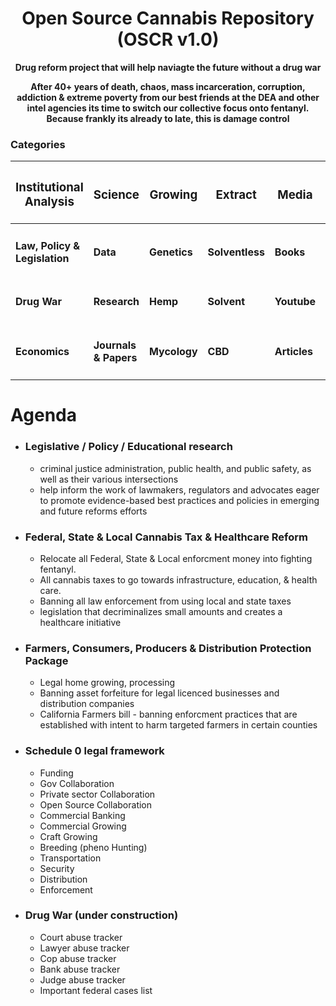 # <div align="center">Open Source Cannabis Repository (OSCR v1.0) </div>

**<div align="center"> Drug reform project that will help naviagte the future without a drug war </div>**

**<div align="center"> After 40+ years of death, chaos, mass incarceration, corruption, addiction & extreme poverty from our best friends at the DEA and other intel agencies its time to switch our collective focus onto fentanyl. Because frankly its already to late, this is damage control</div>**

### Categories 

<div align="center">
  
| <h3> Institutional Analysis </h3> | <h3>Science</h3> | <h3>Growing</h3> | <h3>Extract</h3> | <h3>Media</h3> | <h3>General</h3> |
|                            ------ |           ------ |           ------ |           ------ |         ------ |           ------ |
|    <h4> Law, Policy & Legislation |        <h4> Data |    <h4> Genetics | <h4> Solventless |     <h4> Books |     <h4> Archive | 
|                     <h4> Drug War |    <h4> Research |        <h4> Hemp |     <h4> Solvent |   <h4> Youtube |   <h4> Companies |
|                    <h4> Economics | <h4> Journals & Papers |    <h4> Mycology |         <h4> CBD |  <h4> Articles |        <h4> Shop |
                           
</div>

 # Agenda
 
- ### Legislative / Policy / Educational research
  - criminal justice administration, public health, and public safety, as well as their various intersections
  - help inform the work of lawmakers, regulators and advocates eager to promote evidence-based best practices and policies in emerging and future reforms efforts
  
- ### Federal, State & Local Cannabis Tax & Healthcare Reform
  
  - Relocate all Federal, State & Local enforcment money into fighting fentanyl.
  - All cannabis taxes to go towards infrastructure, education, & health care.
  - Banning all law enforcement from using local and state taxes
  - legislation that decriminalizes small amounts and creates a healthcare initiative
  
- ### Farmers, Consumers, Producers & Distribution Protection Package
  
   - Legal home growing, processing
   - Banning asset forfeiture for legal licenced businesses and distribution companies
   - California Farmers bill - banning enforcment practices that are established with intent to harm targeted farmers in certain counties
  
- ### Schedule 0 legal framework
  
	- Funding
	- Gov Collaboration
	- Private sector Collaboration
	- Open Source Collaboration
	- Commercial Banking
	- Commercial Growing
	- Craft Growing
	- Breeding (pheno Hunting)
	- Transportation
	- Security
	- Distribution
	- Enforcement

- ### Drug War (under construction)

	- Court abuse tracker
	- Lawyer abuse tracker
	- Cop abuse tracker
	- Bank abuse tracker
	- Judge abuse tracker
	- Important federal cases list
